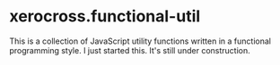 # xerocross.functional-util

This is a collection of JavaScript utility functions written in a functional programming style.  I just started this.  It's still under construction.